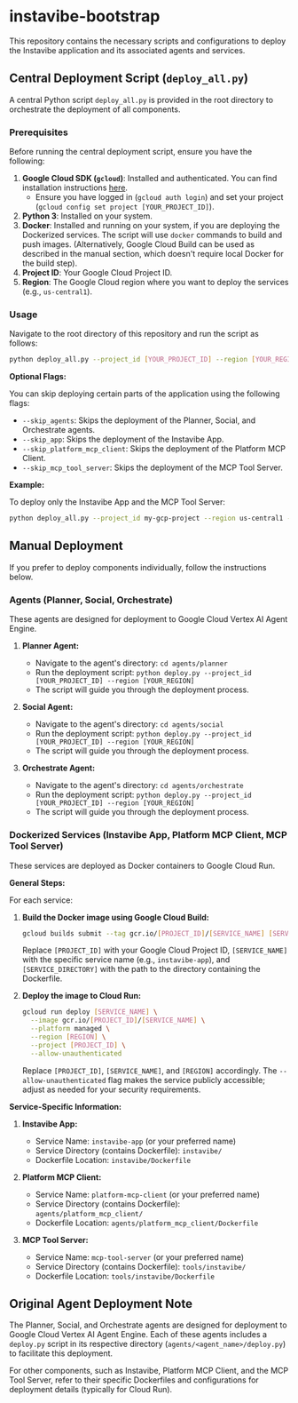# instavibe-bootstrap

This repository contains the necessary scripts and configurations to deploy the Instavibe application and its associated agents and services.

## Central Deployment Script (`deploy_all.py`)

A central Python script `deploy_all.py` is provided in the root directory to orchestrate the deployment of all components.

### Prerequisites

Before running the central deployment script, ensure you have the following:

1.  **Google Cloud SDK (`gcloud`)**: Installed and authenticated. You can find installation instructions [here](https://cloud.google.com/sdk/docs/install).
    *   Ensure you have logged in (`gcloud auth login`) and set your project (`gcloud config set project [YOUR_PROJECT_ID]`).
2.  **Python 3**: Installed on your system.
3.  **Docker**: Installed and running on your system, if you are deploying the Dockerized services. The script will use `docker` commands to build and push images. (Alternatively, Google Cloud Build can be used as described in the manual section, which doesn't require local Docker for the build step).
4.  **Project ID**: Your Google Cloud Project ID.
5.  **Region**: The Google Cloud region where you want to deploy the services (e.g., `us-central1`).

### Usage

Navigate to the root directory of this repository and run the script as follows:

```bash
python deploy_all.py --project_id [YOUR_PROJECT_ID] --region [YOUR_REGION]
```

**Optional Flags:**

You can skip deploying certain parts of the application using the following flags:

*   `--skip_agents`: Skips the deployment of the Planner, Social, and Orchestrate agents.
*   `--skip_app`: Skips the deployment of the Instavibe App.
*   `--skip_platform_mcp_client`: Skips the deployment of the Platform MCP Client.
*   `--skip_mcp_tool_server`: Skips the deployment of the MCP Tool Server.

**Example:**

To deploy only the Instavibe App and the MCP Tool Server:

```bash
python deploy_all.py --project_id my-gcp-project --region us-central1 --skip_agents --skip_platform_mcp_client
```

## Manual Deployment

If you prefer to deploy components individually, follow the instructions below.

### Agents (Planner, Social, Orchestrate)

These agents are designed for deployment to Google Cloud Vertex AI Agent Engine.

1.  **Planner Agent:**
    *   Navigate to the agent's directory: `cd agents/planner`
    *   Run the deployment script: `python deploy.py --project_id [YOUR_PROJECT_ID] --region [YOUR_REGION]`
    *   The script will guide you through the deployment process.

2.  **Social Agent:**
    *   Navigate to the agent's directory: `cd agents/social`
    *   Run the deployment script: `python deploy.py --project_id [YOUR_PROJECT_ID] --region [YOUR_REGION]`
    *   The script will guide you through the deployment process.

3.  **Orchestrate Agent:**
    *   Navigate to the agent's directory: `cd agents/orchestrate`
    *   Run the deployment script: `python deploy.py --project_id [YOUR_PROJECT_ID] --region [YOUR_REGION]`
    *   The script will guide you through the deployment process.

### Dockerized Services (Instavibe App, Platform MCP Client, MCP Tool Server)

These services are deployed as Docker containers to Google Cloud Run.

**General Steps:**

For each service:

1.  **Build the Docker image using Google Cloud Build:**
    ```bash
    gcloud builds submit --tag gcr.io/[PROJECT_ID]/[SERVICE_NAME] [SERVICE_DIRECTORY]
    ```
    Replace `[PROJECT_ID]` with your Google Cloud Project ID, `[SERVICE_NAME]` with the specific service name (e.g., `instavibe-app`), and `[SERVICE_DIRECTORY]` with the path to the directory containing the Dockerfile.

2.  **Deploy the image to Cloud Run:**
    ```bash
    gcloud run deploy [SERVICE_NAME] \
      --image gcr.io/[PROJECT_ID]/[SERVICE_NAME] \
      --platform managed \
      --region [REGION] \
      --project [PROJECT_ID] \
      --allow-unauthenticated
    ```
    Replace `[PROJECT_ID]`, `[SERVICE_NAME]`, and `[REGION]` accordingly. The `--allow-unauthenticated` flag makes the service publicly accessible; adjust as needed for your security requirements.

**Service-Specific Information:**

1.  **Instavibe App:**
    *   Service Name: `instavibe-app` (or your preferred name)
    *   Service Directory (contains Dockerfile): `instavibe/`
    *   Dockerfile Location: `instavibe/Dockerfile`

2.  **Platform MCP Client:**
    *   Service Name: `platform-mcp-client` (or your preferred name)
    *   Service Directory (contains Dockerfile): `agents/platform_mcp_client/`
    *   Dockerfile Location: `agents/platform_mcp_client/Dockerfile`

3.  **MCP Tool Server:**
    *   Service Name: `mcp-tool-server` (or your preferred name)
    *   Service Directory (contains Dockerfile): `tools/instavibe/`
    *   Dockerfile Location: `tools/instavibe/Dockerfile`

## Original Agent Deployment Note

The Planner, Social, and Orchestrate agents are designed for deployment to Google Cloud Vertex AI Agent Engine. Each of these agents includes a `deploy.py` script in its respective directory (`agents/<agent_name>/deploy.py`) to facilitate this deployment.

For other components, such as Instavibe, Platform MCP Client, and the MCP Tool Server, refer to their specific Dockerfiles and configurations for deployment details (typically for Cloud Run).
